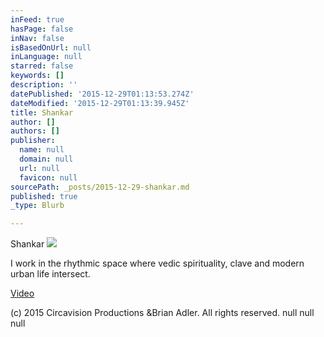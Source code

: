 ```yaml
---
inFeed: true
hasPage: false
inNav: false
isBasedOnUrl: null
inLanguage: null
starred: false
keywords: []
description: ''
datePublished: '2015-12-29T01:13:53.274Z'
dateModified: '2015-12-29T01:13:39.945Z'
title: Shankar
author: []
authors: []
publisher:
  name: null
  domain: null
  url: null
  favicon: null
sourcePath: _posts/2015-12-29-shankar.md
published: true
_type: Blurb

---
```

Shankar
![](https://the-grid-user-content.s3-us-west-2.amazonaws.com/4d6c1411-01dc-40c0-b785-a1bcd0cb57d9.jpg)

I work in the rhythmic space where vedic spirituality, clave and modern urban life intersect. 

[Video][0]

(c) 2015 Circavision Productions &Brian Adler. All rights reserved.
null
null
null

[0]: https://www.youtube.com/watch?v=smZe1dIuWfc